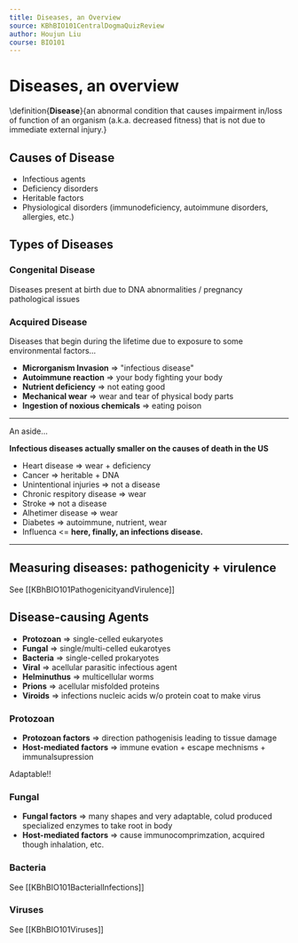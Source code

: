 ```yaml
---
title: Diseases, an Overview
source: KBhBIO101CentralDogmaQuizReview
author: Houjun Liu
course: BIO101
---
```


# Diseases, an overview
\definition{**Disease**}{an abnormal condition that causes impairment in/loss of function of an organism (a.k.a. decreased fitness) that is not due to immediate external injury.}

## Causes of Disease
* Infectious agents
* Deficiency disorders
* Heritable factors
* Physiological disorders (immunodeficiency, autoimmune disorders, allergies, etc.)

## Types of Diseases
### Congenital Disease
Diseases present at birth due to DNA abnormalities / pregnancy pathological issues

### Acquired Disease
Diseases that begin during the lifetime due to exposure to some environmental factors...

- **Microrganism Invasion** => "infectious disease"
- **Autoimmune reaction** => your body fighting your body
- **Nutrient deficiency** => not eating good
- **Mechanical wear** => wear and tear of physical body parts
- **Ingestion of noxious chemicals** => eating poison

***
An aside...

**Infectious diseases actually smaller on the causes of death in the US**

* Heart disease => wear + deficiency 
* Cancer => heritable + DNA
* Unintentional injuries => not a disease
* Chronic respitory disease => wear
* Stroke => not a disease
* Alhetimer disease => wear
* Diabetes => autoimmune, nutrient, wear
* Influenca <= **here, finally, an infections disease.**
***

## Measuring diseases: pathogenicity + virulence
See [[KBhBIO101PathogenicityandVirulence]]

## Disease-causing Agents
* **Protozoan** => single-celled eukaryotes
* **Fungal** => single/multi-celled eukarotyes
* **Bacteria** => single-celled prokaryotes
* **Viral** => acellular parasitic infectious agent
* **Helminuthus** => multicellular worms
* **Prions** => acellular misfolded proteins
* **Viroids** => infections nucleic acids w/o protein coat to make virus

### Protozoan

* **Protozoan factors** => direction pathogenisis leading to tissue damage
* **Host-mediated factors** => immune evation + escape mechnisms + immunalsupression

Adaptable!!

### Fungal

* **Fungal factors** => many shapes and very adaptable, colud produced specialized enzymes to take root in body
* **Host-mediated factors** => cause immunocomprimzation, acquired though inhalation, etc.

### Bacteria
See [[KBhBIO101BacterialInfections]]

### Viruses
See [[KBhBIO101Viruses]]




